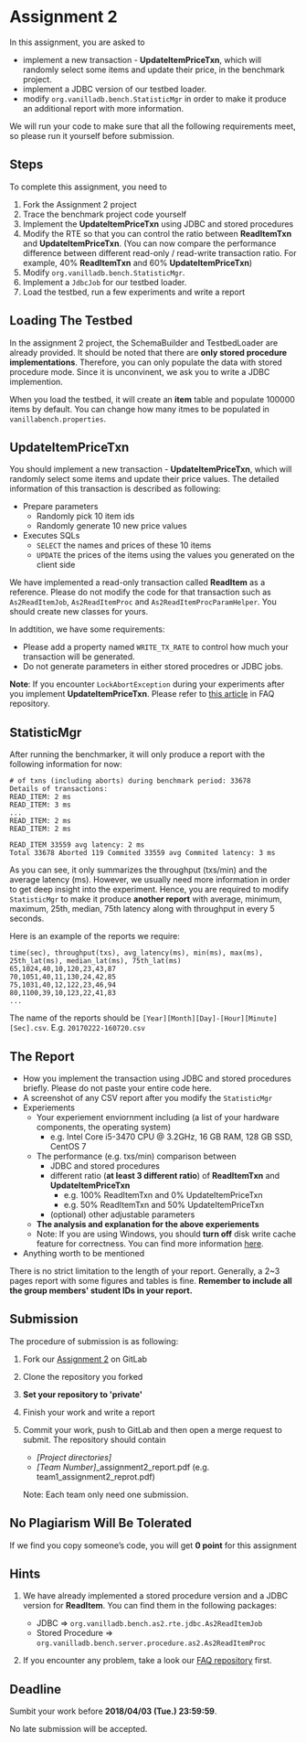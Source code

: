 # Assignment 2
In this assignment, you are asked to
  - implement a new transaction - **UpdateItemPriceTxn**, which will randomly select some items and update their price, in the benchmark project.
  - implement a JDBC version of our testbed loader.
  - modify `org.vanilladb.bench.StatisticMgr` in order to make it produce an additional report with more information.

We will run your code to make sure that all the following requirements meet, so please run it yourself before submission.

## Steps
To complete this assignment, you need to

1. Fork the Assignment 2 project
2. Trace the benchmark project code yourself
3. Implement the **UpdateItemPriceTxn** using JDBC and stored procedures
4. Modify the RTE so that you can control the ratio between **ReadItemTxn** and **UpdateItemPriceTxn**. (You can now compare the performance difference between different read-only / read-write transaction ratio. For example, 40% **ReadItemTxn** and 60% **UpdateItemPriceTxn**)
5. Modify `org.vanilladb.bench.StatisticMgr`.
6. Implement a `JdbcJob` for our testbed loader.
7. Load the testbed, run a few experiments and write a report

## Loading The Testbed

In the assignment 2 project, the SchemaBuilder and TestbedLoader are already provided. It should be noted that there are **only stored procedure implementations**. Therefore, you can only populate the data with stored procedure mode. Since it is unconvinent, we ask you to write a JDBC implemention.

When you load the testbed, it will create an **item** table and populate 100000 items by default. You can change how many itmes to be populated in `vanillabench.properties`.

## UpdateItemPriceTxn
You should implement a new transaction - **UpdateItemPriceTxn**, which will randomly select some items and update their price values. The detailed information of this transaction is described as following:

- Prepare parameters
  - Randomly pick 10 item ids
  - Randomly generate 10 new price values
- Executes SQLs
  - `SELECT` the names and prices of these 10 items
  - `UPDATE` the prices of the items using the values you generated on the client side

We have implemented a read-only transaction called **ReadItem** as a reference. Please do not modify the code for that transaction such as `As2ReadItemJob`, `As2ReadItemProc` and `As2ReadItemProcParamHelper`. You should create new classes for yours.

In addtition, we have some requirements:
- Please add a property named `WRITE_TX_RATE` to control how much your transaction will be generated.
- Do not generate parameters in either stored procedres or JDBC jobs.

**Note**: If you encounter `LockAbortException` during your experiments after you implement **UpdateItemPriceTxn**. Please refer to [this article](https://shwu10.cs.nthu.edu.tw/courses-databases-2018-spring/FAQ/blob/master/Lock_Abort_Exception_in_Benchmark.md) in FAQ repository.

## StatisticMgr

After running the benchmarker, it will only produce a report with the following information for now:

```
# of txns (including aborts) during benchmark period: 33678
Details of transactions:
READ_ITEM: 2 ms
READ_ITEM: 3 ms
...
READ_ITEM: 2 ms
READ_ITEM: 2 ms

READ_ITEM 33559 avg latency: 2 ms
Total 33678 Aborted 119 Commited 33559 avg Commited latency: 3 ms
```

As you can see, it only summarizes the throughput (txs/min) and the average latency (ms). However, we usually need more information in order to get deep insight into the experiment. Hence, you are required to modify `StatisticMgr` to make it produce **another report** with average, minimum, maximum, 25th, median, 75th latency along with throughput in every 5 seconds.

Here is an example of the reports we require:

```
time(sec), throughput(txs), avg_latency(ms), min(ms), max(ms), 25th_lat(ms), median_lat(ms), 75th_lat(ms)
65,1024,40,10,120,23,43,87
70,1051,40,11,130,24,42,85
75,1031,40,12,122,23,46,94
80,1100,39,10,123,22,41,83
...
```

The name of the reports should be `[Year][Month][Day]-[Hour][Minute][Sec].csv`. E.g. `20170222-160720.csv`

## The Report
- How you implement the transaction using JDBC and stored procedures briefly. Please do not paste your entire code here.
- A screenshot of any CSV report after you modify the `StatisticMgr`
- Experiements
	- Your experiement enviornment including (a list of your hardware components, the operating system)
		- e.g. Intel Core i5-3470 CPU @ 3.2GHz, 16 GB RAM, 128 GB SSD, CentOS 7
	- The performance (e.g. txs/min) comparison between
		- JDBC and stored procedures
		- different ratio (**at least 3 different ratio**) of **ReadItemTxn** and **UpdateItemPriceTxn**
			- e.g. 100% ReadItemTxn and 0% UpdateItemPriceTxn
			- e.g. 50% ReadItemTxn and 50% UpdateItemPriceTxn
		- (optional) other adjustable parameters
	- **The analysis and explanation for the above experiements**
	- Note: If you are using Windows, you should **turn off** disk write cache feature for correctness. You can find more information [here](https://shwu10.cs.nthu.edu.tw/courses-cloud-databases-2017-spring/FAQ/blob/master/Windows_Disk_Write_Cache.md).
- Anything worth to be mentioned

There is no strict limitation to the length of your report. Generally, a 2~3 pages report with some figures and tables is fine. **Remember to include all the group members' student IDs in your report.**

## Submission

The procedure of submission is as following:

1. Fork our [Assignment 2](https://shwu10.cs.nthu.edu.tw/courses-databases-2018-spring/db18-assignment-2) on GitLab
2. Clone the repository you forked
3. **Set your repository to 'private'**
4. Finish your work and write a report
5. Commit your work, push to GitLab and then open a merge request to submit. The repository should contain
	- *[Project directories]*
	- *[Team Number]*_assignment2_report.pdf (e.g. team1_assignment2_reprot.pdf)

    Note: Each team only need one submission.


## No Plagiarism Will Be Tolerated

If we find you copy someone’s code, you will get **0 point** for this assignment


## Hints

1. We have already implemented a stored procedure version and a JDBC version for **ReadItem**. You can find them in the following packages:
	- JDBC => `org.vanilladb.bench.as2.rte.jdbc.As2ReadItemJob`
	- Stored Procedure => `org.vanilladb.bench.server.procedure.as2.As2ReadItemProc`

2. If you encounter any problem, take a look our [FAQ repository](https://shwu10.cs.nthu.edu.tw/courses-databases-2018-spring/FAQ) first.


## Deadline

Sumbit your work before **2018/04/03 (Tue.) 23:59:59**.

No late submission will be accepted.
